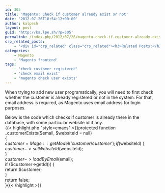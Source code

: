 ```yaml
---
id: 305
title: 'Magento: Check if customer already exist or not'
date: '2012-07-26T18:54:12+00:00'
author: kalpesh
layout: post
guid: 'http://ka.lpe.sh/?p=305'
permalink: /index.php/2012/07/26/magento-check-if-customer-already-exist-or-not/
crp_related_posts:
    - '<div id="crp_related" class="crp_related"><h3>Related Posts:</h3><ul><li><a href="http://ka.lpe.sh/2011/12/31/magento-register-guest-user-to-website-if-email-provided/"     class="crp_title">Magento: Register guest user to website if email provided</a></li><li><a href="http://ka.lpe.sh/2011/06/19/magento-get-customer-details-customer-id-name-email/"     class="crp_title">Magento: Get customer details : customer id, name, email</a></li><li><a href="http://ka.lpe.sh/2013/04/25/magento-check-if-any-particular-customer-is-currently-logged-in/"     class="crp_title">Magento: Check if any particular customer is currently logged in</a></li><li><a href="http://ka.lpe.sh/2012/07/24/magento-add-customer-facebook-twitter-google-pinterest-handles/"     class="crp_title">Magento: Add customer Facebook, Twitter, Google+, Pinterest handles</a></li><li><a href="http://ka.lpe.sh/2011/06/19/magento-checking-customer-admin-is-logged-in-or-not/"     class="crp_title">Magento: Checking customer/admin is logged in or not</a></li></ul></div>'
categories:
    - Magento
    - 'Magento frontend'
tags:
    - 'check customer registered'
    - 'check email exist'
    - 'magento check user exists'
---
```


When trying to add new user programatically, you will need to first check whether the customer is already registered or not in the system. For that, email address is required, as Magento uses email address for login purposes.

Below is the code which checks if customer is already there in the database, with some particular website id if any.  
{{< highlight php "style=emacs" >}}protected function _customerExists($email, $websiteId = null)  
{  
 $customer = Mage::getModel(‘customer/customer’);  
 if ($websiteId) {  
 $customer->setWebsiteId($websiteId);  
 }  
 $customer->loadByEmail($email);  
 if ($customer->getId()) {  
 return $customer;  
 }  
 return false;  
}{{< /highlight >}}